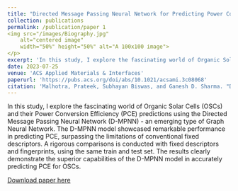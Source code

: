 ```yaml
---
title: "Directed Message Passing Neural Network for Predicting Power Conversion Efficiency in Organic Solar Cells"
collection: publications
permalink: /publication/paper 1
<img src="/images/Biography.jpg"
    alt="centered image"
    width="50%" height="50%" alt="A 100x100 image">
</p>
excerpt: 'In this study, I explore the fascinating world of Organic Solar Cells (OSCs) and their Power Conversion Efficiency (PCE) predictions using the Directed Message Passing Neural Network (D-MPNN) - an emerging type of Graph Neural Network. The D-MPNN model showcased remarkable performance in predicting PCE, surpassing the limitations of conventional fixed descriptors. A rigorous comparisons is conducted with fixed descriptors and fingerprints, using the same train and test set. The results clearly demonstrate the superior capabilities of the D-MPNN model in accurately predicting PCE for OSCs.'
date: 2023-07-25
venue: 'ACS Applied Materials & Interfaces'
paperurl: 'https://pubs.acs.org/doi/abs/10.1021/acsami.3c08068'
citation: 'Malhotra, Prateek, Subhayan Biswas, and Ganesh D. Sharma. "Directed Message Passing Neural Network for Predicting Power Conversion Efficiency in Organic Solar Cells." ACS Applied Materials & Interfaces (2023).'
---
```

In this study, I explore the fascinating world of Organic Solar Cells (OSCs) and their Power Conversion Efficiency (PCE) predictions using the Directed Message Passing Neural Network (D-MPNN) - an emerging type of Graph Neural Network. The D-MPNN model showcased remarkable performance in predicting PCE, surpassing the limitations of conventional fixed descriptors. A rigorous comparisons is conducted with fixed descriptors and fingerprints, using the same train and test set. The results clearly demonstrate the superior capabilities of the D-MPNN model in accurately predicting PCE for OSCs.

[Download paper here](https://github.com/prateek-malhotra/prateek-malhotra.github.io/blob/master/files/Paper%204.pdf)
